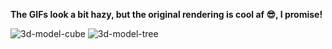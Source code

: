 **The GIFs look a bit hazy, but the original rendering is cool af 😎, I promise!**


![3d-model-cube](https://user-images.githubusercontent.com/23444642/91186901-2fc12680-e70d-11ea-8d44-41be8a7476cd.gif)
![3d-model-tree](https://user-images.githubusercontent.com/23444642/91186922-35b70780-e70d-11ea-86ed-f2feffc67cf5.gif)
